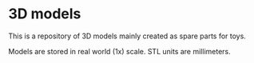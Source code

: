 # 3D models

This is a repository of 3D models mainly created as spare parts for toys.  

Models are stored in real world (1x) scale. STL units are millimeters.
